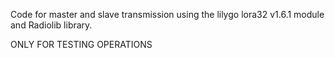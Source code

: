 Code for master and slave transmission using the lilygo lora32 v1.6.1 module and Radiolib library.

ONLY FOR TESTING OPERATIONS

